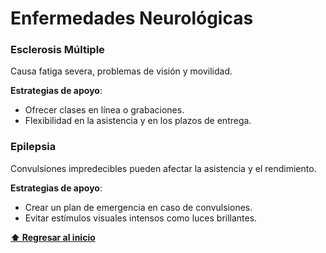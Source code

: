 # Enfermedades Neurológicas

### Esclerosis Múltiple
Causa fatiga severa, problemas de visión y movilidad.

**Estrategias de apoyo**:
- Ofrecer clases en línea o grabaciones.
- Flexibilidad en la asistencia y en los plazos de entrega.

### Epilepsia
Convulsiones impredecibles pueden afectar la asistencia y el rendimiento.

**Estrategias de apoyo**:
- Crear un plan de emergencia en caso de convulsiones.
- Evitar estímulos visuales intensos como luces brillantes.

**[⬆ Regresar al inicio](/README.md)**
